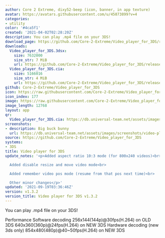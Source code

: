 ```yaml
---
author: Core 2 Extreme, dixy52-beep (icon, banner, in app texture)
avatar: https://avatars.githubusercontent.com/u/45873899?v=4
categories:
- utility
color: '#4ca5f1'
created: '2021-04-02T02:28:20Z'
description: You can play .mp4 file on your 3DS!
download_page: https://github.com/Core-2-Extreme/Video_player_for_3DS/releases
downloads:
  Video_player_for_3DS.3dsx:
    size: 7632000
    size_str: 7 MiB
    url: https://github.com/Core-2-Extreme/Video_player_for_3DS/releases/download/v1.3.2/Video_player_for_3DS.3dsx
  Video_player_for_3DS.cia:
    size: 5166016
    size_str: 4 MiB
    url: https://github.com/Core-2-Extreme/Video_player_for_3DS/releases/download/v1.3.2/Video_player_for_3DS.cia
github: Core-2-Extreme/Video_player_for_3DS
icon: https://raw.githubusercontent.com/Core-2-Extreme/Video_player_for_3DS/main/resource/icon.png
icon_index: 177
image: https://raw.githubusercontent.com/Core-2-Extreme/Video_player_for_3DS/main/resource/banner.png
image_length: 12768
layout: app
qr:
  Video_player_for_3DS.cia: https://db.universal-team.net/assets/images/qr/video_player_for_3ds-cia.png
screenshots:
- description: Big buck bunny
  url: https://db.universal-team.net/assets/images/screenshots/video-player-for-3ds/big-buck-bunny.png
source: https://github.com/Core-2-Extreme/Video_player_for_3DS
systems:
- 3DS
title: Video player for 3DS
update_notes: '<p>Added aspect ratio 10:3 mode (for 800x240 videos)<br>

  Added disable resize and move video mode<br>

  Added remember video pos mode (resume from that pos next time)<br>

  Other minor changes</p>'
updated: '2021-09-19T03:36:46Z'
version: v1.3.2
version_title: Video player for 3DS v1.3.2
---
```

You can play .mp4 file on your 3DS!

Performance
Software decoding
256x144(144p)@30fps(H.264) on OLD 3DS
640x360(360p)@24fps(H.264) on NEW 3DS
Hardware decoding (new 3ds only)
854x480(480p)@40~50fps(H.264) on NEW 3DS